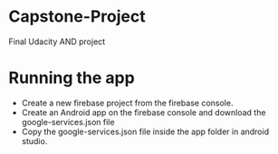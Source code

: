 # Capstone-Project
Final Udacity AND project

# Running the app
* Create a new firebase project from the firebase console.
* Create an Android app on the firebase console and download the google-services.json file
* Copy the google-services.json file inside the app folder in android studio.
